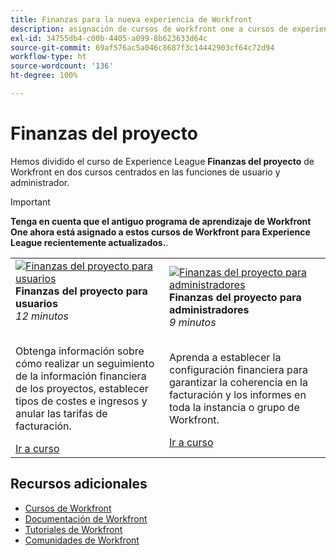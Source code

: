 ```yaml
---
title: Finanzas para la nueva experiencia de Workfront
description: asignación de cursos de workfront one a cursos de experience league
exl-id: 34755db4-c00b-4405-a099-8b623633d64c
source-git-commit: 69af576ac5a046c8687f3c14442903cf64c72d94
workflow-type: ht
source-wordcount: '136'
ht-degree: 100%

---
```


# Finanzas del proyecto

Hemos dividido el curso de Experience League **Finanzas del proyecto** de Workfront en dos cursos centrados en las funciones de usuario y administrador.

>[!IMPORTANT]
>
>**Tenga en cuenta que el antiguo programa de aprendizaje de Workfront One ahora está asignado a estos cursos de Workfront para Experience League recientemente actualizados.**.

<table>
  <tr>
   <td>
      <a href="https://experienceleague.adobe.com/docs/courses/using/workfront-u-1-2023-1-finances.html?lang=es">
      <img alt="Finanzas del proyecto para usuarios" src="https://cdn.experienceleague.adobe.com/thumb/project-finances-for-users.png"/>
      </a>
      <div>
         <strong>Finanzas del proyecto para usuarios</strong></a>         
         <br/><em>12 minutos</em>
      </div>
      <p>
        <br/>
         Obtenga información sobre cómo realizar un seguimiento de la información financiera de los proyectos, establecer tipos de costes e ingresos y anular las tarifas de facturación.
      </p>
      <a  rel="noreferrer" target="_blank" href="https://experienceleague.adobe.com/docs/courses/using/workfront-u-1-2023-1-finances.html?lang=es" class="spectrum-Button spectrum-Button--primary spectrum-Button--sizeM">
      <span class="spectrum-Button-label has-no-wrap has-text-weight-bold">Ir a curso</span>
      </a>
   </td>
      <td>
      <a href="https://experienceleague.adobe.com/docs/courses/using/workfront-a-1-2023-1-finances.html?lang=es">
      <img alt="Finanzas del proyecto para administradores" src="https://cdn.experienceleague.adobe.com/thumb/project-finances-for-administrators.png"/>
      </a>
      <div>
         <strong>Finanzas del proyecto para administradores</strong></a>         
         <br/><em>9 minutos</em>
      </div>
      <p>
        <br/>
         Aprenda a establecer la configuración financiera para garantizar la coherencia en la facturación y los informes en toda la instancia o grupo de Workfront.
      </p>
      <a  rel="noreferrer" target="_blank" href="https://experienceleague.adobe.com/docs/courses/using/workfront-a-1-2023-1-finances.html?lang=es" class="spectrum-Button spectrum-Button--primary spectrum-Button--sizeM">
      <span class="spectrum-Button-label has-no-wrap has-text-weight-bold">Ir a curso</span>
      </a>
   </td>
  </tr>

</table>

## Recursos adicionales

* [Cursos de Workfront](https://experienceleague.adobe.com/?lang=es&amp;Solution=Workfront#courses)
* [Documentación de Workfront](https://experienceleague.adobe.com/docs/workfront.html?lang=es)
* [Tutoriales de Workfront](https://experienceleague.adobe.com/docs/workfront-learn/tutorials-workfront/home.html?lang=es)
* [Comunidades de Workfront](https://experienceleaguecommunities.adobe.com/t5/workfront/ct-p/workfront)



